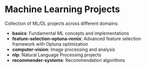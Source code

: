# Machine Learning Projects

Collection of ML/DL projects across different domains:

- **basics**: Fundamental ML concepts and implementations
- **feature-selection-optuna-remix**: Advanced feature selection framework with Optuna optimization
- **computer-vision**: Image processing and analysis
- **nlp**: Natural Language Processing projects
- **recommender-systems**: Recommendation algorithms
